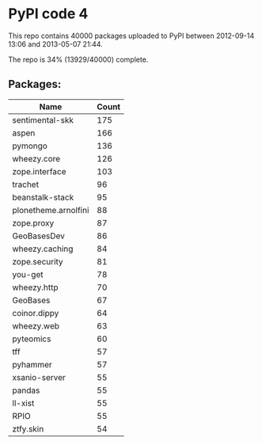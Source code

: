 # PyPI code 4

This repo contains 40000 packages uploaded to PyPI between 
2012-09-14 13:06 and 2013-05-07 21:44.

The repo is 34% (13929/40000) complete.

## Packages:

| Name  | Count |
| ----- | ----- |
| sentimental-skk | 175 |
| aspen | 166 |
| pymongo | 136 |
| wheezy.core | 126 |
| zope.interface | 103 |
| trachet | 96 |
| beanstalk-stack | 95 |
| plonetheme.arnolfini | 88 |
| zope.proxy | 87 |
| GeoBasesDev | 86 |
| wheezy.caching | 84 |
| zope.security | 81 |
| you-get | 78 |
| wheezy.http | 70 |
| GeoBases | 67 |
| coinor.dippy | 64 |
| wheezy.web | 63 |
| pyteomics | 60 |
| tff | 57 |
| pyhammer | 57 |
| xsanio-server | 55 |
| pandas | 55 |
| ll-xist | 55 |
| RPIO | 55 |
| ztfy.skin | 54 |


